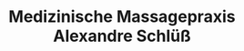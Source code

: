 ---
title: "Medizinische Massagepraxis Alexandre Schlüß"
url: /bochum/medizinische-massagepraxis-alexandre-schluess/
shop: Massage
---